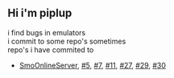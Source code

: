 ## Hi i'm piplup

i find bugs in emulators  
i commit to some repo's sometimes  
repo's i have commited to  
- [SmoOnlineServer](https://github.com/Sanae6/SmoOnlineServer), [#5](https://github.com/Sanae6/SmoOnlineServer/pull/5), [#7](https://github.com/Sanae6/SmoOnlineServer/pull/7), [#11](https://github.com/Sanae6/SmoOnlineServer/pull/11), [#27](https://github.com/Sanae6/SmoOnlineServer/pull/27), [#29](https://github.com/Sanae6/SmoOnlineServer/pull/29), [#30](https://github.com/Sanae6/SmoOnlineServer/pull/30)